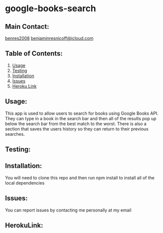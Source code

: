 # google-books-search

  ## Main Contact:
  [benres2008](https://github.com/benres2008)
  benjaminresnicoff@icloud.com

  ## Table of Contents:
  1. [Usage](#Usage)
  2. [Testing](#Testing)
  3. [Installation](#Installation)
  4. [Issues](#Issues)
  5. [Heroku Link](#HerokuLink)

  ## Usage: 
  This app is used to allow users to search for books using Google Books API. They can type in a book in the search bar and then all of the results pop up below the search bar from the best match to the worst. There is also a section that saves the users history so they can return to their previous searches.

  ## Testing:
  

  ## Installation:
  You will need to clone this repo and then run npm install to install all of the local dependencies

  ## Issues:
  You can report issues by contacting me personally at my email

  ## HerokuLink:
  

